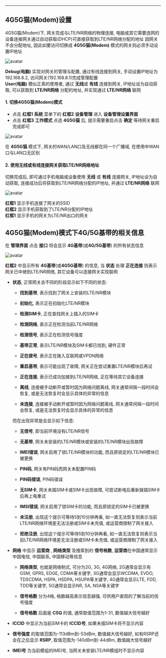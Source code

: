 ***

## 4G5G猫(Modem)设置

4G5G猫(Modem)下, 网关完成与LTE/NR网络的物理连接, 电脑或其它需要连网的设备连接网关通过自动获取(DHCP)可直接获取到LTE/NR网络分配的地址
因网关不会分配地址, 因此如要访问切换成 **4G5G猫(Modem)** 模式的网关则必须手动设置IP地址  

![avatar](./mbridge.jpg) 

**Debug(电脑)** 实现对网关的管理与配置, 通过有线连接到网关, 手动设置IP地址为192.168.8.2, 访问网关(192.168.8.1)完成管理配置   
**User(电脑)** 模似正真的使用者, 通过 **无线**或 **有线** 连接到网关, IP地址设为自动获取, 可以获取到 **LTE/NR网络** 分配的地址, 并实现通过  **LTE/NR网络** 联网

#### 1. 切换4G5G猫(Modem)模式

- 点击 **红框1** **系统** 菜单下的 **红框2** **设备管理** 进入 **设备管理设置界面**   
- 点击 **红框3** **工作模式** 点选 **4G5G猫** 后, 提示需要重启点击 **确定** 等待网关重启完成即可

![avatar](./switch_mbridge_cn.jpg) 

在 **4G5G猫** 模式下, 网关的WAN/LAN口及无线都在同一个广播域, 在使用中WAN口与LAN口无区别   


#### 2. 使用无线或有线连接网关获取LTE/NR网络地址

切换完成后, 即可通过手机电脑或设备使用 **无线** 或 **有线** 连接网关, IP地址设为自动获取, 连接成功后将获取到LTE/NR网络分配的IP地址, 并通过  **LTE/NR网络** 联网

![avatar](./mbridge_phone_cn.jpg) 

**红框1** 显示手机连接了网关的SSID   
**红框2** 显示手机获取到了LTE/NR分配的IP地址   
**红框1** 显示手机的网关为LTE/NR出口的网关   


## 4G5G猫(Modem)模式下4G/5G基带的相关信息

在 **管理界面** 点击 **接口** 将会显示 **4G基带**(或**4G/5G基带**) 的所有状态信息

![avatar](./mbridge_status_cn.jpg) 

**红框2** 中显示所有 **4G基带**(或**4G5G基带**) 的信息, 当 **状态** 处理 **正在连接** 则表示网关已中继到LTE/NR网络, 其它设备可以连接网关实现联网

- **状态**, 正常网关会不同的阶段显示如下不同的状态:

    - **找到基带**, 表示找到了网关上安装的LTE/NR模块

    - **初始化**, 表示正在初始化LTE/NR模块

    - **检测SIM卡**, 正在查找网关上插入的SIM卡

    - **检测网络**, 表示正在检测当前LTE/NR网络

    - **检测信号**, 表示正在检测信号强度

    - **基带正常**, 表示LTE/NR模块及SIM卡都已找到, 硬件正常

    - **正在拨号**, 表示正在拨入互联网或VPDN网络

    - **重启基带**, 表示可能出现了故障, 网关正在尝试重置LTE/NR模块后再试

    - **正在连接**, 表示已成功加接到LTE/NR网络, 正在等待其它设备连接

    - **离线**, 连接被手动断开或暂时因为网络问题离线, 网关通常间隔一段时间会恢复, 或是无法恢复时会显示具体的异常的信息

    - **未连接**, 连接被手动断开或暂时因为网络问题离线, 网关通常间隔一段时间会恢复, 或是无法恢复时会显示具体的异常的信息

    而在出现异常是会显示如下信息:

    - **无信号**, 即当前环境没有LTE/NR信号

    - **无基带**, 网关未安装的LTE/NR模块或安装的LTE/NR模块出现故障

    - **IMEI错误**, 网关启用了锁LTE/NR模块的功能, 而且原锁定的LTE/NR模块已被更换

    - **PIN码**, 网关有PIN码而网关未配置PIN码

    - **PIN码错误**, PIN码错误

    - **无SIM卡**, 网关未插SIM卡或SIM卡出现故障, 可尝试断电后重新拨插SIM卡后再上电重试

    - **IMSI错误**, 网关启用了锁SIM卡的功能, 而且原锁定的SIM卡已被更换

    - **未注册**, 出现这个提示可等待5到10分钟再看, 如一直无法恢复则表示当前LTE/NR网络环境差无法注册或SIM卡未充值, 或运营商限制了网关接入

    - **拒绝注册**, 出现这个提示可等待5到10分钟再看, 如一直无法恢复则表示当前LTE/NR网络环境差无法注册或SIM卡未充值, 或运营商限制了网关接入

- **网络** 中显示 **运营商** , **网络类型** 及搜索到的 **信号格数**, **运营商**在中国通常显示 中国电信, 中国联系, 中国移动等信息

    - **网络类型**, 也就是网络制式, 可分为2G, 3G, 4G网络, 2G通常会显示有GSM, GPRS, EDGE, CDMA等关键字, 3G通常会显示WCDMA, EVDO, TDSCDMA, HSPA, HSDPA, HSUPA等关键字, 4G通常会显示LTE, FDD, TDD等关键字, 5G通常会显示NR, SA, NSA等关键字

    - **信号格数** 分为4格, 格数越高表示信息越强, 可供用户直观的了解当前的信号强度

    - **信号格数** 后面是 **CSQ** 的值, 通常取值范围为1-31, 数值越大信号越好

- **ICCID** 中显示为当前SIM卡的 **ICCID号**, 如果未插SIM卡将不显示内容

- **信号强度** 的取值范围为-113dBm到-53dBm, 数值越大信号越好, 如有RSRP还会在之后显示 **RSRP**, 取值范围为-140dBm到-44dBm, 数值越大信号越好

- **IMEI号** 为当前模组的IMEI号, 当网关未安装LTE/NR模组时不显示内容

